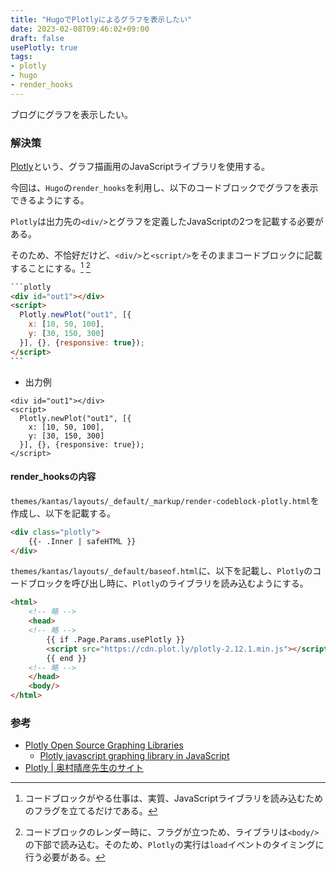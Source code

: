 ```yaml
---
title: "HugoでPlotlyによるグラフを表示したい"
date: 2023-02-08T09:46:02+09:00
draft: false
usePlotly: true
tags:
- plotly
- hugo
- render_hooks
---
```


ブログにグラフを表示したい。

<!--more-->

### 解決策

[Plotly](https://plotly.com/javascript/)という、グラフ描画用のJavaScriptライブラリを使用する。

今回は、`Hugo`の`render_hooks`を利用し、以下のコードブロックでグラフを表示できるようにする。

`Plotly`は出力先の`<div/>`とグラフを定義したJavaScriptの2つを記載する必要がある。

そのため、不恰好だけど、`<div/>`と`<script/>`をそのままコードブロックに記載することにする。[^1] [^2]

`````html
```plotly
<div id="out1"></div>
<script>
  Plotly.newPlot("out1", [{
    x: [10, 50, 100],
    y: [30, 150, 300]
  }], {}, {responsive: true});
</script>
```
`````

- 出力例
```plotly
<div id="out1"></div>
<script>
  Plotly.newPlot("out1", [{
    x: [10, 50, 100],
    y: [30, 150, 300]
  }], {}, {responsive: true});
</script>
```

#### render_hooksの内容

`themes/kantas/layouts/_default/_markup/render-codeblock-plotly.html`を作成し、以下を記載する。

```html
<div class="plotly">
    {{- .Inner | safeHTML }}
</div>
```

`themes/kantas/layouts/_default/baseof.html`に、以下を記載し、`Plotly`のコードブロックを呼び出し時に、`Plotly`のライブラリを読み込むようにする。

```html
<html>
    <!-- 略 -->
    <head>
    <!-- 略 -->
        {{ if .Page.Params.usePlotly }}
        <script src="https://cdn.plot.ly/plotly-2.12.1.min.js"></script>
        {{ end }}
    <!-- 略 -->
    </head>
    <body/>
</html>
```

### 参考

- [Plotly Open Source Graphing Libraries](https://plotly.com/graphing-libraries/)
  - [Plotly javascript graphing library in JavaScript](https://plotly.com/javascript/)
- [Plotly | 奥村晴彦先生のサイト](https://okumuralab.org/~okumura/javascript/plotly.html)

[^1]: コードブロックがやる仕事は、実質、JavaScriptライブラリを読み込むためのフラグを立てるだけである。
[^2]: コードブロックのレンダー時に、フラグが立つため、ライブラリは`<body/>`の下部で読み込む。そのため、`Plotly`の実行は`load`イベントのタイミングに行う必要がある。
